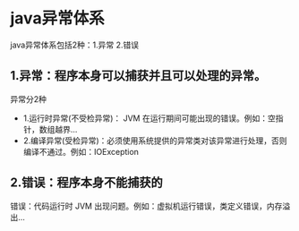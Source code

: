 




# java异常体系

java异常体系包括2种：1.异常   2.错误

## 1.异常：程序本身可以捕获并且可以处理的异常。

异常分2种
- 1.运行时异常(不受检异常)： JVM 在运行期间可能出现的错误。例如：空指针，数组越界...
- 2.编译异常(受检异常)：必须使用系统提供的异常类对该异常进行处理，否则编译不通过。例如：IOException



## 2.错误：程序本身不能捕获的

错误：代码运行时 JVM 出现问题。例如：虚拟机运行错误，类定义错误，内存溢出...













